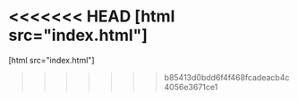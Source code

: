 <<<<<<< HEAD
[html src="index.html"]
=======

[html src="index.html"]
>>>>>>> b85413d0bdd6f4f468fcadeacb4c4056e3671ce1
